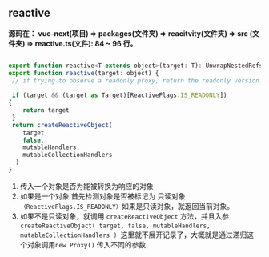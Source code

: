 ## reactive

**源码在：  vue-next(项目) => packages(文件夹) => reacitvity(文件夹) => src (文件夹) => reactive.ts(文件): 84 ~ 96 行。**

```js

export function reactive<T extends object>(target: T): UnwrapNestedRefs<T>
export function reactive(target: object) {
 // if trying to observe a readonly proxy, return the readonly version.
 
 if (target && (target as Target)[ReactiveFlags.IS_READONLY]) 
{
    return target
 }
 return createReactiveObject(
    target,
    false,
    mutableHandlers,
    mutableCollectionHandlers
  )
}
```

1. 传入一个对象是否为能被转换为响应的对象
2. 如果是一个对象 首先检测对象是否被标记为 只读对象`（ReactiveFlags.IS_READONLY）`如果是只读对象，就返回当前对象。
3. 如果不是只读对象，就调用 `createReactiveObject` 方法，并且入参 `createReactiveObject( target, false, mutableHandlers, mutableCollectionHandlers ) `这里就不展开记录了，大概就是通过递归这个对象调用`new Proxy()` 传入不同的参数
